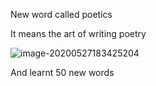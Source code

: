 New word called poetics



It means the art of writing poetry

![image-20200527183425204](E:\github\ninagu2010.github.io\images\image-20200527183425204.png)

And learnt 50 new words 
